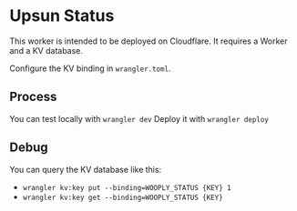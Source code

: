 # Upsun Status

This worker is intended to be deployed on Cloudflare. It requires a Worker and a KV database.

Configure the KV binding in `wrangler.toml`.


## Process
You can test locally with `wrangler dev`
Deploy it with `wrangler deploy`

## Debug
You can query the KV database like this:

- `wrangler kv:key put --binding=WOOPLY_STATUS {KEY} 1`
- `wrangler kv:key get --binding=WOOPLY_STATUS {KEY}`